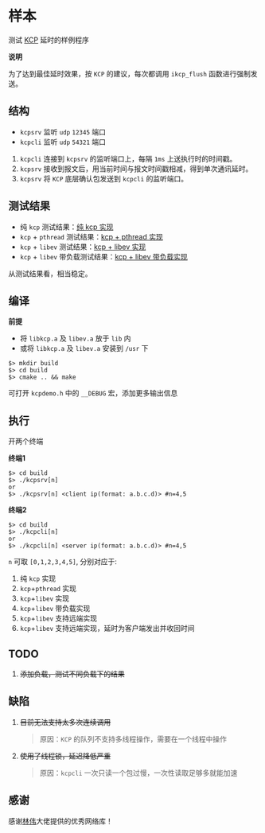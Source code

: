 # 样本

测试 [KCP](https://github.com/skywind3000/kcp/) 延时的样例程序

**说明**

为了达到最佳延时效果，按 `KCP` 的建议，每次都调用 `ikcp_flush` 函数进行强制发送。

## 结构

- `kcpsrv` 监听 `udp` `12345` 端口
- `kcpcli` 监听 `udp` `54321` 端口

1. `kcpcli` 连接到 `kcpsrv` 的监听端口上，每隔 `1ms` 上送执行时的时间戳。
2. `kcpsrv` 接收到报文后，用当前时间与报文时间戳相减，得到单次通讯延时。
3. `kcpsrv` 将 `KCP` 底层确认包发送到 `kcpcli` 的监听端口。

## 测试结果

- 纯 `kcp` 测试结果：[纯 kcp 实现](result.00kcp.md)
- `kcp` + `pthread` 测试结果：[kcp + pthread 实现](result.01pthread.md)
- `kcp` + `libev` 测试结果：[kcp + libev 实现](result.02libev.md)
- `kcp` + `libev` 带负载测试结果：[kcp + libev 带负载实现](result.03libev.payload.md)

从测试结果看，相当稳定。

## 编译

**前提**

- 将 `libkcp.a` 及 `libev.a` 放于 `lib` 内
- 或将 `libkcp.a` 及 `libev.a` 安装到 `/usr` 下

```shell
$> mkdir build
$> cd build
$> cmake .. && make
```

可打开 `kcpdemo.h` 中的 `__DEBUG` 宏，添加更多输出信息

## 执行

开两个终端

**终端1**

```shell
$> cd build
$> ./kcpsrv[n]
or
$> ./kcpsrv[n] <client ip(format: a.b.c.d)> #n=4,5
```

**终端2**

```shell
$> cd build
$> ./kcpcli[n]
or
$> ./kcpcli[n] <server ip(format: a.b.c.d)> #n=4,5
```

`n` 可取 `[0,1,2,3,4,5]`, 分别对应于:

1. 纯 `kcp` 实现
2. `kcp`+`pthread` 实现
3. `kcp`+`libev` 实现
4. `kcp`+`libev` 带负载实现
5. `kcp`+`libev` 支持远端实现
5. `kcp`+`libev` 支持远端实现，延时为客户端发出并收回时间

## TODO

1. ~~添加负载，测试不同负载下的结果~~

## 缺陷

1. ~~目前无法支持太多次连续调用~~
    > 原因：`KCP` 的队列不支持多线程操作，需要在一个线程中操作
2. ~~使用了线程锁，延迟降低严重~~
    > 原因：`kcpcli` 一次只读一个包过慢，一次性读取足够多就能加速

## 感谢

感谢[林伟](https://github.com/skywind3000/)大佬提供的优秀网络库！
